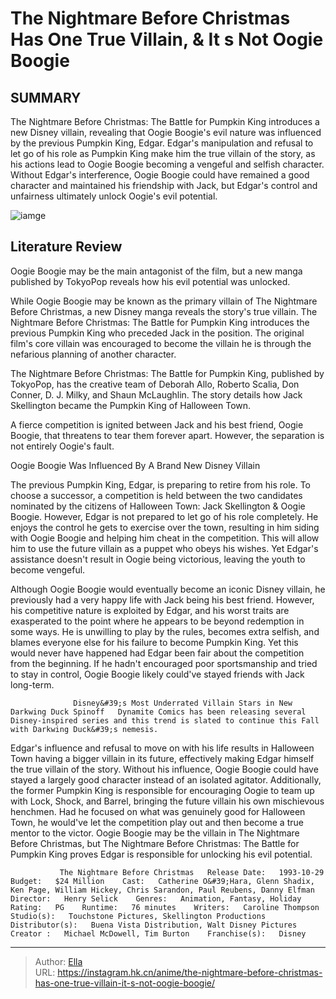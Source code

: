 # The Nightmare Before Christmas Has One True Villain, &amp; It s Not Oogie Boogie


## SUMMARY 



  The Nightmare Before Christmas: The Battle for Pumpkin King introduces a new Disney villain, revealing that Oogie Boogie&#39;s evil nature was influenced by the previous Pumpkin King, Edgar.   Edgar&#39;s manipulation and refusal to let go of his role as Pumpkin King make him the true villain of the story, as his actions lead to Oogie Boogie becoming a vengeful and selfish character.   Without Edgar&#39;s interference, Oogie Boogie could have remained a good character and maintained his friendship with Jack, but Edgar&#39;s control and unfairness ultimately unlock Oogie&#39;s evil potential.  

![iamge](https://static1.srcdn.com/wordpress/wp-content/uploads/2023/10/oogie-boogie-and-jack-skellington.jpg)

## Literature Review

Oogie Boogie may be the main antagonist of the film, but a new manga published by TokyoPop reveals how his evil potential was unlocked.




While Oogie Boogie may be known as the primary villain of The Nightmare Before Christmas, a new Disney manga reveals the story&#39;s true villain. The Nightmare Before Christmas: The Battle for Pumpkin King introduces the previous Pumpkin King who preceded Jack in the position. The original film&#39;s core villain was encouraged to become the villain he is through the nefarious planning of another character.




The Nightmare Before Christmas: The Battle for Pumpkin King, published by TokyoPop, has the creative team of Deborah Allo, Roberto Scalia, Don Conner, D. J. Milky, and Shaun McLaughlin. The story details how Jack Skellington became the Pumpkin King of Halloween Town.

          

A fierce competition is ignited between Jack and his best friend, Oogie Boogie, that threatens to tear them forever apart. However, the separation is not entirely Oogie&#39;s fault.


 Oogie Boogie Was Influenced By A Brand New Disney Villain 
          

The previous Pumpkin King, Edgar, is preparing to retire from his role. To choose a successor, a competition is held between the two candidates nominated by the citizens of Halloween Town: Jack Skellington &amp; Oogie Boogie. However, Edgar is not prepared to let go of his role completely. He enjoys the control he gets to exercise over the town, resulting in him siding with Oogie Boogie and helping him cheat in the competition. This will allow him to use the future villain as a puppet who obeys his wishes. Yet Edgar&#39;s assistance doesn&#39;t result in Oogie being victorious, leaving the youth to become vengeful.




Although Oogie Boogie would eventually become an iconic Disney villain, he previously had a very happy life with Jack being his best friend. However, his competitive nature is exploited by Edgar, and his worst traits are exasperated to the point where he appears to be beyond redemption in some ways. He is unwilling to play by the rules, becomes extra selfish, and blames everyone else for his failure to become Pumpkin King. Yet this would never have happened had Edgar been fair about the competition from the beginning. If he hadn&#39;t encouraged poor sportsmanship and tried to stay in control, Oogie Boogie likely could&#39;ve stayed friends with Jack long-term.

                  Disney&#39;s Most Underrated Villain Stars in New Darkwing Duck Spinoff   Dynamite Comics has been releasing several Disney-inspired series and this trend is slated to continue this Fall with Darkwing Duck&#39;s nemesis.   

Edgar&#39;s influence and refusal to move on with his life results in Halloween Town having a bigger villain in its future, effectively making Edgar himself the true villain of the story. Without his influence, Oogie Boogie could have stayed a largely good character instead of an isolated agitator. Additionally, the former Pumpkin King is responsible for encouraging Oogie to team up with Lock, Shock, and Barrel, bringing the future villain his own mischievous henchmen. Had he focused on what was genuinely good for Halloween Town, he would&#39;ve let the competition play out and then become a true mentor to the victor. Oogie Boogie may be the villain in The Nightmare Before Christmas, but The Nightmare Before Christmas: The Battle for Pumpkin King proves Edgar is responsible for unlocking his evil potential.




               The Nightmare Before Christmas   Release Date:   1993-10-29    Budget:   $24 Million    Cast:   Catherine O&#39;Hara, Glenn Shadix, Ken Page, William Hickey, Chris Sarandon, Paul Reubens, Danny Elfman    Director:   Henry Selick    Genres:   Animation, Fantasy, Holiday    Rating:   PG    Runtime:   76 minutes    Writers:   Caroline Thompson    Studio(s):   Touchstone Pictures, Skellington Productions    Distributor(s):   Buena Vista Distribution, Walt Disney Pictures    Creator :   Michael McDowell, Tim Burton    Franchise(s):   Disney      

---

> Author: [Ella](https://instagram.hk.cn/)  
> URL: https://instagram.hk.cn/anime/the-nightmare-before-christmas-has-one-true-villain-it-s-not-oogie-boogie/  


